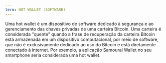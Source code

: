 ```yaml
---
term: HOT WALLET (SOFTWARE)
---
```


Uma hot wallet é um dispositivo de software dedicado à segurança e ao gerenciamento das chaves privadas de uma carteira Bitcoin. Uma carteira é considerada "quente" quando a frase de recuperação da carteira Bitcoin está armazenada em um dispositivo computacional, por meio de software, que não é exclusivamente dedicado ao uso do Bitcoin e está diretamente conectado à internet. Por exemplo, a aplicação Samourai Wallet no seu smartphone seria considerada uma hot wallet.